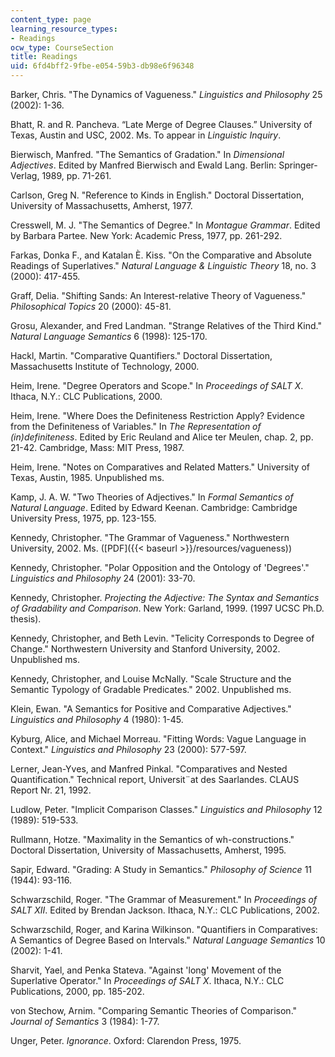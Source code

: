```yaml
---
content_type: page
learning_resource_types:
- Readings
ocw_type: CourseSection
title: Readings
uid: 6fd4bff2-9fbe-e054-59b3-db98e6f96348
---
```


Barker, Chris. "The Dynamics of Vagueness." _Linguistics and Philosophy_ 25 (2002): 1-36.

Bhatt, R. and R. Pancheva. “Late Merge of Degree Clauses.” University of Texas, Austin and USC, 2002. Ms. To appear in _Linguistic Inquiry_.

Bierwisch, Manfred. "The Semantics of Gradation." In _Dimensional Adjectives_. Edited by Manfred Bierwisch and Ewald Lang. Berlin: Springer-Verlag, 1989, pp. 71-261.

Carlson, Greg N. "Reference to Kinds in English." Doctoral Dissertation, University of Massachusetts, Amherst, 1977.

Cresswell, M. J. "The Semantics of Degree." In _Montague Grammar_. Edited by Barbara Partee. New York: Academic Press, 1977, pp. 261-292.

Farkas, Donka F., and Katalan È. Kiss. "On the Comparative and Absolute Readings of Superlatives." _Natural Language & Linguistic Theory_ 18, no. 3 (2000): 417-455.

Graff, Delia. "Shifting Sands: An Interest-relative Theory of Vagueness." _Philosophical Topics_ 20 (2000): 45-81.

Grosu, Alexander, and Fred Landman. "Strange Relatives of the Third Kind." _Natural Language Semantics_ 6 (1998): 125-170.

Hackl, Martin. "Comparative Quantifiers." Doctoral Dissertation, Massachusetts Institute of Technology, 2000.

Heim, Irene. "Degree Operators and Scope." In _Proceedings of SALT X_. Ithaca, N.Y.: CLC Publications, 2000.

Heim, Irene. "Where Does the Definiteness Restriction Apply? Evidence from the Definiteness of Variables." In _The Representation of (in)definiteness_. Edited by Eric Reuland and Alice ter Meulen, chap. 2, pp. 21-42. Cambridge, Mass: MIT Press, 1987.

Heim, Irene. "Notes on Comparatives and Related Matters." University of Texas, Austin, 1985. Unpublished ms.

Kamp, J. A. W. "Two Theories of Adjectives." In _Formal Semantics of Natural Language_. Edited by Edward Keenan. Cambridge: Cambridge University Press, 1975, pp. 123-155.

Kennedy, Christopher. "The Grammar of Vagueness." Northwestern University, 2002. Ms. ([PDF]({{< baseurl >}}/resources/vagueness))

Kennedy, Christopher. "Polar Opposition and the Ontology of 'Degrees'." _Linguistics and Philosophy_ 24 (2001): 33-70.

Kennedy, Christopher. _Projecting the Adjective: The Syntax and Semantics of Gradability and Comparison_. New York: Garland, 1999. (1997 UCSC Ph.D. thesis).

Kennedy, Christopher, and Beth Levin. "Telicity Corresponds to Degree of Change." Northwestern University and Stanford University, 2002. Unpublished ms.

Kennedy, Christopher, and Louise McNally. "Scale Structure and the Semantic Typology of Gradable Predicates." 2002. Unpublished ms.

Klein, Ewan. "A Semantics for Positive and Comparative Adjectives." _Linguistics and Philosophy_ 4 (1980): 1-45.

Kyburg, Alice, and Michael Morreau. "Fitting Words: Vague Language in Context." _Linguistics and Philosophy_ 23 (2000): 577-597.

Lerner, Jean-Yves, and Manfred Pinkal. "Comparatives and Nested Quantification." Technical report, Universit¨at des Saarlandes. CLAUS Report Nr. 21, 1992.

Ludlow, Peter. "Implicit Comparison Classes." _Linguistics and Philosophy_ 12 (1989): 519-533.

Rullmann, Hotze. "Maximality in the Semantics of wh-constructions." Doctoral Dissertation, University of Massachusetts, Amherst, 1995.

Sapir, Edward. "Grading: A Study in Semantics." _Philosophy of Science_ 11 (1944): 93-116.

Schwarzschild, Roger. "The Grammar of Measurement." In _Proceedings of SALT XII_. Edited by Brendan Jackson. Ithaca, N.Y.: CLC Publications, 2002.

Schwarzschild, Roger, and Karina Wilkinson. "Quantifiers in Comparatives: A Semantics of Degree Based on Intervals." _Natural Language Semantics_ 10 (2002): 1-41.

Sharvit, Yael, and Penka Stateva. "Against 'long' Movement of the Superlative Operator." In _Proceedings of SALT X_. Ithaca, N.Y.: CLC Publications, 2000, pp. 185-202.

von Stechow, Arnim. "Comparing Semantic Theories of Comparison." _Journal of Semantics_ 3 (1984): 1-77.

Unger, Peter. _Ignorance_. Oxford: Clarendon Press, 1975.